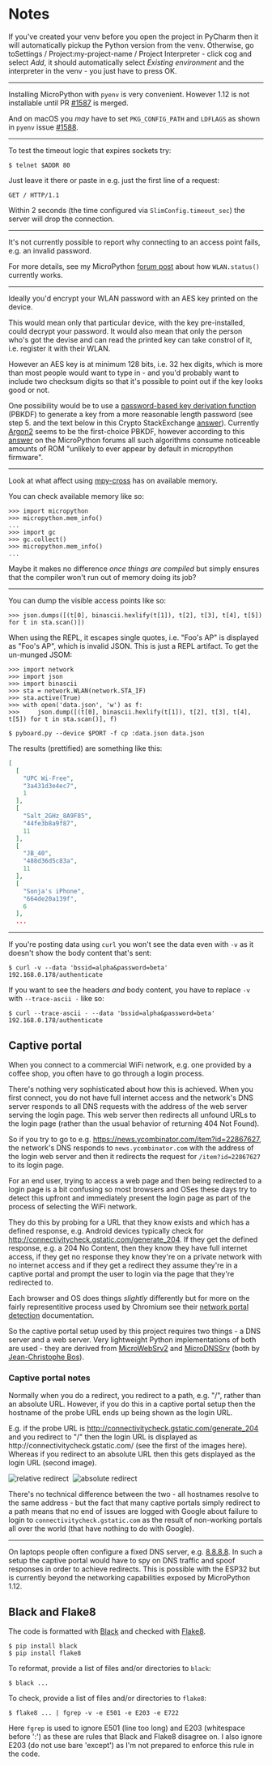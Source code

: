 Notes
=====

If you've created your venv before you open the project in PyCharm then it will automatically pickup the Python version from the venv. Otherwise, go toSettings / Project:my-project-name / Project Interpreter - click cog and select _Add_, it should automatically select _Existing environment_ and the interpreter in the venv - you just have to press OK.

---

Installing MicroPython with `pyenv` is very convenient. However 1.12 is not installable until PR [#1587](https://github.com/pyenv/pyenv/pull/1587) is merged.

And on macOS you _may_ have to set `PKG_CONFIG_PATH` and `LDFLAGS` as shown in `pyenv` issue [#1588](https://github.com/pyenv/pyenv/issues/1588).

---

To test the timeout logic that expires sockets try:

    $ telnet $ADDR 80

Just leave it there or paste in e.g. just the first line of a request:

    GET / HTTP/1.1

Within 2 seconds (the time configured via `SlimConfig.timeout_sec`) the server will drop the connection.

---

It's not currently possible to report why connecting to an access point fails, e.g. an invalid password.

For more details, see my MicroPython [forum post](https://forum.micropython.org/viewtopic.php?t=7942) about how `WLAN.status()` currently works.

---

Ideally you'd encrypt your WLAN password with an AES key printed on the device.

This would mean only that particular device, with the key pre-installed, could decrypt your password. It would also mean that only the person who's got the devise and can read the printed key can take constrol of it, i.e. register it with their WLAN.

However an AES key is at minimum 128 bits, i.e. 32 hex digits, which is more than most people would want to type in - and you'd probably want to include two checksum digits so that it's possible to point out if the key looks good or not.

One possibility would be to use a [password-based key derivation function](https://en.wikipedia.org/wiki/Key_derivation_function) (PBKDF) to generate a key from a more reasonable length password (see step 5. and the text below in this Crypto StackExchange [answer](https://crypto.stackexchange.com/a/53554/8854)). Currently [Argon2](https://en.wikipedia.org/wiki/Argon2) seems to be the first-choice PBKDF, however according to this [answer](https://forum.micropython.org/viewtopic.php?p=36116#p36116) on the MicroPython forums all such algorithms consume noticeable amounts of ROM "unlikely to ever appear by default in micropython firmware".

---

Look at what affect using [mpy-cross](https://github.com/micropython/micropython/tree/master/mpy-cross) has on available memory.

You can check available memory like so:

    >>> import micropython
    >>> micropython.mem_info()
    ...
    >>> import gc
    >>> gc.collect()
    >>> micropython.mem_info()
    ...

Maybe it makes no difference _once things are compiled_ but simply ensures that the compiler won't run out of memory doing its job?

---

You can dump the visible access points like so:

    >>> json.dumps([(t[0], binascii.hexlify(t[1]), t[2], t[3], t[4], t[5]) for t in sta.scan()])

When using the REPL, it escapes single quotes, i.e. "Foo's AP" is displayed as "Foo\'s AP", which is invalid JSON. This is just a REPL artifact. To get the un-munged JSOM:

    >>> import network
    >>> import json
    >>> import binascii
    >>> sta = network.WLAN(network.STA_IF)
    >>> sta.active(True)
    >>> with open('data.json', 'w') as f:
    >>>     json.dump([(t[0], binascii.hexlify(t[1]), t[2], t[3], t[4], t[5]) for t in sta.scan()], f)

    $ pyboard.py --device $PORT -f cp :data.json data.json

The results (prettified) are something like this:

```json
[
  [
    "UPC Wi-Free",
    "3a431d3e4ec7",
    1
  ],
  [
    "Salt_2GHz_8A9F85",
    "44fe3b8a9f87",
    11
  ],
  [
    "JB_40",
    "488d36d5c83a",
    11
  ],
  [
    "Sonja's iPhone",
    "664de20a139f",
    6
  ],
  ...
```

---

If you're posting data using `curl` you won't see the data even with `-v` as it doesn't show the body content that's sent:

    $ curl -v --data 'bssid=alpha&password=beta' 192.168.0.178/authenticate

If you want to see the headers _and_ body content, you have to replace `-v` with `--trace-ascii -` like so:

    $ curl --trace-ascii - --data 'bssid=alpha&password=beta' 192.168.0.178/authenticate

Captive portal
--------------

When you connect to a commercial WiFi network, e.g. one provided by a coffee shop, you often have to go through a login process.

There's nothing very sophisticated about how this is achieved. When you first connect, you do not have full internet access and the network's DNS server responds to all DNS requests with the address of the web server serving the login page. This web server then redirects all unfound URLs to the login page (rather than the usual behavior of returning 404 Not Found).

So if you try to go to e.g. <https://news.ycombinator.com/item?id=22867627>, the network's DNS responds to `news.ycombinator.com` with the address of the login web server and then it redirects the request for `/item?id=22867627` to its login page.

For an end user, trying to access a web page and then being redirected to a login page is a bit confusing so most browsers and OSes these days try to detect this upfront and immediately present the login page as part of the process of selecting the WiFi network.

They do this by probing for a URL that they know exists and which has a defined response, e.g. Android devices typically check for <http://connectivitycheck.gstatic.com/generate_204>. If they get the defined response, e.g. a 204 No Content, then they know they have full internet access, if they get no response they know they're on a private network with no internet access and if they get a redirect they assume they're in a captive portal and prompt the user to login via the page that they're redirected to.

Each browser and OS does things _slightly_ differently but for more on the fairly representitive process used by Chromium see their [network portal detection](https://www.chromium.org/chromium-os/chromiumos-design-docs/network-portal-detection) documentation.

So the captive portal setup used by this project requires two things - a DNS server and a web server. Very lightweight Python implementations of both are used - they are derived from [MicroWebSrv2](https://github.com/jczic/MicroWebSrv2) and [MicroDNSSrv](https://github.com/jczic/MicroDNSSrv) (both by [Jean-Christophe Bos](https://github.com/jczic)).

### Captive portal notes

Normally when you do a redirect, you redirect to a path, e.g. "/", rather than an absolute URL. However, if you do this in a captive portal setup then the hostname of the probe URL ends up being shown as the login URL.

E.g. if the probe URL is <http://connectivitycheck.gstatic.com/generate_204> and you redirect to "/" then the login URL is displayed as http&colon;//connectivitycheck.gstatic.com/ (see the first of the images here). Whereas if you redirect to an absolute URL then this gets displayed as the login URL (second image).

![relative redirect](images/connectivitycheck.png)&nbsp;&nbsp;![absolute redirect](images/ding-5cd80b3.png)

There's no technical difference between the two - all hostnames resolve to the same address - but the fact that many captive portals simply redirect to a path means that no end of issues are logged with Google about failure to login to `connectivitycheck.gstatic.com` as the result of non-working portals all over the world (that have nothing to do with Google).

---

On laptops people often configure a fixed DNS server, e.g. [8.8.8.8](https://en.wikipedia.org/wiki/Google_Public_DNS). In such a setup the captive portal would have to spy on DNS traffic and spoof responses in order to achieve redirects. This is possible with the ESP32 but is currently beyond the networking capabilities exposed by MicroPython 1.12.

Black and Flake8
----------------

The code is formatted with [Black](https://black.readthedocs.io/en/stable/) and checked with [Flake8](https://flake8.pycqa.org/en/latest/).

    $ pip install black
    $ pip install flake8

To reformat, provide a list of files and/or directories to `black`:

    $ black ...

To check, provide a list of files and/or directories to `flake8`:

    $ flake8 ... | fgrep -v -e E501 -e E203 -e E722

Here `fgrep` is used to ignore E501 (line too long) and E203 (whitespace before ':') as these are rules that Black and Flake8 disagree on. I also ignore E203 (do not use bare 'except') as I'm not prepared to enforce this rule in the code.
